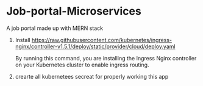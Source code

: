 # Job-portal-Microservices
A job portal made up with MERN stack


1. Install 
    https://raw.githubusercontent.com/kubernetes/ingress-nginx/controller-v1.5.1/deploy/static/provider/cloud/deploy.yaml

    By running this command, you are installing the Ingress Nginx controller on your Kubernetes cluster to enable ingress routing.

2. crearte all kubernetees secreat for properly working this app